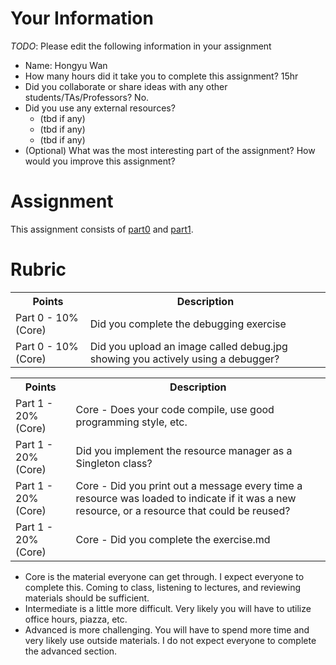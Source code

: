# Your Information

*TODO*: Please edit the following information in your assignment

* Name: Hongyu Wan
* How many hours did it take you to complete this assignment? 15hr
* Did you collaborate or share ideas with any other students/TAs/Professors? No.
* Did you use any external resources? 
  * (tbd if any)
  * (tbd if any)
  * (tbd if any)
* (Optional) What was the most interesting part of the assignment? How would you improve this assignment?

# Assignment

This assignment consists of [part0](./part0) and [part1](./part1).

# Rubric


<table>
  <tbody>
    <tr>
      <th>Points</th>
      <th align="center">Description</th>
    </tr>
    <tr>
      <td>Part 0 - 10% (Core)</td>
      <td align="left">Did you complete the debugging exercise</td>
    </tr>
    <tr>
      <td>Part 0 - 10% (Core)</td>
      <td align="left">Did you upload an image called debug.jpg showing you actively using a debugger?</td>
    </tr>
    <tr>
  </tbody>
</table>

<table>
  <tbody>
    <tr>
      <th>Points</th>
      <th align="center">Description</th>
    </tr>
    <tr>
      <td>Part 1 - 20% (Core)</td>
      <td align="left">Core - Does your code compile, use good programming style, etc.</td>
    </tr>
    <tr>
      <td>Part 1 - 20% (Core)</td>
      <td align="left">Did you implement the resource manager as a Singleton class?</td>
    </tr>   
     <tr>
      <td>Part 1 - 20% (Core)</td>
      <td align="left">Core - Did you print out a message every time a resource was loaded to indicate if it was a new resource, or a resource that could be reused?</td>
    </tr>
     <tr>
      <td>Part 1 - 20% (Core)</td>
      <td align="left">Core - Did you complete the exercise.md</td>
    </tr>    
  </tbody>
</table>

* Core is the material everyone can get through. I expect everyone to complete this. Coming to class, listening to lectures, and reviewing materials should be sufficient.
* Intermediate is a little more difficult. Very likely you will have to utilize office hours, piazza, etc.
* Advanced is more challenging. You will have to spend more time and very likely use outside materials. I do not expect everyone to complete the advanced section.
